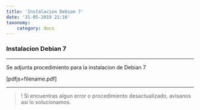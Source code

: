 ```yaml
---
title: 'Instalacion Debian 7'
date: '31-05-2019 21:16'
taxonomy:
    category: docs
---
```


### Instalacion Debian 7
-------

Se adjunta procedimiento para la instalacion de Debian 7

[pdfjs=filename.pdf]

--------

>! Si encuentras algun error o procedimiento desactualizado, avisanos asi lo solucionamos.
